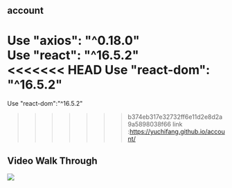 ## account
Use "axios": "^0.18.0" </br>
Use "react": "^16.5.2" </br>
<<<<<<< HEAD
Use "react-dom": "^16.5.2" </br>
=======
Use "react-dom":"^16.5.2" </br>
>>>>>>> b374eb317e32732ff6e11d2e8d2a9a5898038f66
link :https://yuchifang.github.io/account/
## Video Walk Through
![](https://i.imgur.com/8AVKBbw.gif)
